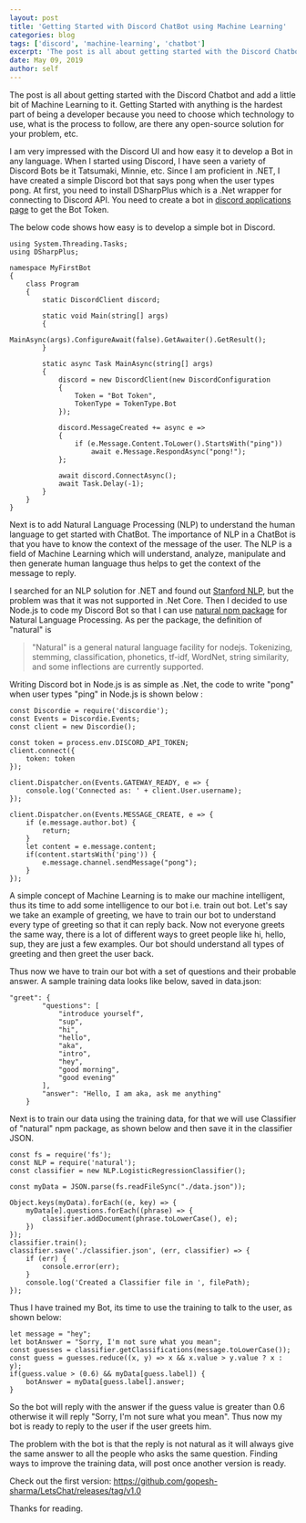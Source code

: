 ```yaml
---
layout: post
title: 'Getting Started with Discord ChatBot using Machine Learning'
categories: blog
tags: ['discord', 'machine-learning', 'chatbot']
excerpt: 'The post is all about getting started with the Discord Chatbox and add little bit of Machine Learning to it'
date: May 09, 2019
author: self
---
```


The post is all about getting started with the Discord Chatbot and add a little bit of Machine Learning to it. Getting Started with anything is the hardest part of being a developer because you need to choose which technology to use, what is the process to follow, are there any open-source solution for your problem, etc.

I am very impressed with the Discord UI and how easy it to develop a Bot in any language. When I started using Discord, I have seen a variety of Discord Bots be it Tatsumaki, Minnie, etc. Since I am proficient in .NET, I have created a simple Discord bot that says pong when the user types pong. At first, you need to install DSharpPlus which is a .Net wrapper for connecting to Discord API. You need to create a bot in [discord applications page](https://discordapp.com/developers/applications) to get the Bot Token. 

The below code shows how easy is to develop a simple bot in Discord.

```
using System.Threading.Tasks;
using DSharpPlus;

namespace MyFirstBot
{
    class Program
    {
        static DiscordClient discord;

        static void Main(string[] args)
        {
            MainAsync(args).ConfigureAwait(false).GetAwaiter().GetResult();
        }

        static async Task MainAsync(string[] args)
        {
            discord = new DiscordClient(new DiscordConfiguration
            {
                Token = "Bot Token",
                TokenType = TokenType.Bot
            });

            discord.MessageCreated += async e =>
            {
                if (e.Message.Content.ToLower().StartsWith("ping"))
                    await e.Message.RespondAsync("pong!");
            };

            await discord.ConnectAsync();
            await Task.Delay(-1);
        }
    }
}
```

Next is to add Natural Language Processing (NLP) to understand the human language to get started with ChatBot. The importance of NLP in a ChatBot is that you have to know the context of the message of the user. The NLP is a field of Machine Learning which will understand, analyze, manipulate and then generate human language thus helps to get the context of the message to reply. 

I searched for an NLP solution for .NET and found out [Stanford NLP](https://github.com/sergey-tihon/Stanford.NLP.NET), but the problem was that it was not supported in .Net Core. Then I decided to use Node.js to code my Discord Bot so that I can use [natural npm package](https://www.npmjs.com/package/natural) for Natural Language Processing. As per the package, the definition of "natural" is 

>"Natural" is a general natural language facility for nodejs. Tokenizing, stemming, classification, phonetics, tf-idf, WordNet, string similarity, and some inflections are currently supported.

Writing Discord bot in Node.js is as simple as .Net, the code to write "pong" when user types "ping" in Node.js is shown below :

```
const Discordie = require('discordie');
const Events = Discordie.Events;
const client = new Discordie();

const token = process.env.DISCORD_API_TOKEN;
client.connect({
    token: token
});

client.Dispatcher.on(Events.GATEWAY_READY, e => {
    console.log('Connected as: ' + client.User.username);
});

client.Dispatcher.on(Events.MESSAGE_CREATE, e => {
    if (e.message.author.bot) {
        return;
    }
    let content = e.message.content;
    if(content.startsWith('ping')) {
        e.message.channel.sendMessage("pong");
    }
});
```

A simple concept of Machine Learning is to make our machine intelligent, thus its time to add some intelligence to our bot i.e. train out bot. Let's say we take an example of greeting, we have to train our bot to understand every type of greeting so that it can reply back. Now not everyone greets the same way, there is a lot of different ways to greet people like hi, hello, sup, they are just a few examples. Our bot should understand all types of greeting and then greet the user back. 

Thus now we have to train our bot with a set of questions and their probable answer. A sample training data looks like below, saved in data.json:

```
"greet": {
        "questions": [
            "introduce yourself",
            "sup",
            "hi",
            "hello",
            "aka",
            "intro",
            "hey",
            "good morning",
            "good evening"
        ],
        "answer": "Hello, I am aka, ask me anything"
    }
```

Next is to train our data using the training data, for that we will use Classifier of "natural" npm package, as shown below and then save it in the classifier JSON.

```
const fs = require('fs');
const NLP = require('natural');
const classifier = new NLP.LogisticRegressionClassifier(); 

const myData = JSON.parse(fs.readFileSync("./data.json"));

Object.keys(myData).forEach((e, key) => {
    myData[e].questions.forEach((phrase) => {
        classifier.addDocument(phrase.toLowerCase(), e);
    }) 
});
classifier.train();
classifier.save('./classifier.json', (err, classifier) => {
    if (err) {
        console.error(err);
    }
    console.log('Created a Classifier file in ', filePath);
});
```

Thus I have trained my Bot, its time to use the training to talk to the user, as shown below:

```
let message = "hey";
let botAnswer = "Sorry, I'm not sure what you mean";
const guesses = classifier.getClassifications(message.toLowerCase());
const guess = guesses.reduce((x, y) => x && x.value > y.value ? x : y);
if(guess.value > (0.6) && myData[guess.label]) {
    botAnswer = myData[guess.label].answer;
}
```

So the bot will reply with the answer if the guess value is greater than 0.6 otherwise it will reply "Sorry, I'm not sure what you mean". Thus now my bot is ready to reply to the user if the user greets him.

The problem with the bot is that the reply is not natural as it will always give the same answer to all the people who asks the same question. Finding ways to improve the training data, will post once another version is ready.

Check out the first version: https://github.com/gopesh-sharma/LetsChat/releases/tag/v1.0

Thanks for reading.


